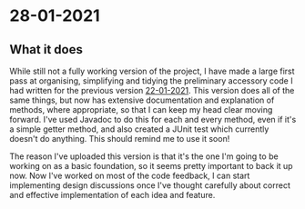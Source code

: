 # 28-01-2021

## What it does

While still not a fully working version of the project, I have made a large first pass at organising, simplifying and tidying the preliminary accessory code I had written for the previous version [22-01-2021](https://github.com/ethankelly/research/tree/main/agency-project/version-history/22-01-2021). This version does all of the same things, but now has extensive documentation and explanation of methods, where appropriate, so that I can keep my head clear moving forward. I've used Javadoc to do this for each and every method, even if it's a simple getter method, and also created a JUnit test which currently doesn't do anything. This should remind me to use it soon!


The reason I've uploaded this version is that it's the one I'm going to be working on as a basic foundation, so it seems pretty important to back it up now. Now I've worked on most of the code feedback, I can start implementing design discussions once I've thought carefully about correct and effective implementation of each idea and feature.